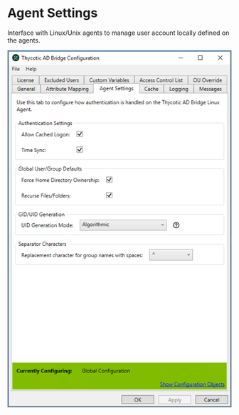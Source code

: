 [title]: # (Agent Settings)
[tags]: # (panel)
[priority]: # (10)
[display]: # (none)
# Agent Settings

Interface with Linux/Unix agents to manage user account locally defined on the agents.

![agent settings](../images/agent-settings.png "Agent Settings tab of the Bridge Configuration tool")
